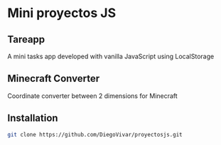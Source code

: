 # Mini proyectos JS

## Tareapp

A mini tasks app developed with vanilla JavaScript using LocalStorage

## Minecraft Converter

Coordinate converter between 2 dimensions for Minecraft

## Installation

```bash
git clone https://github.com/DiegoVivar/proyectosjs.git
```

